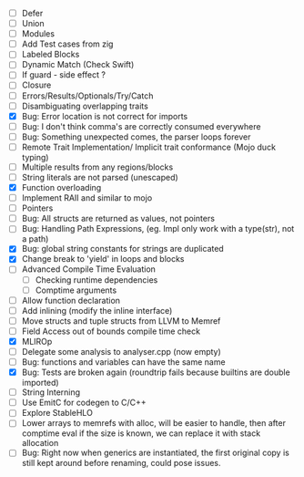 - [ ] Defer
- [ ] Union
- [ ] Modules
- [ ] Add Test cases from zig
- [ ] Labeled Blocks
- [ ] Dynamic Match (Check Swift)
- [ ] If guard - side effect ?
- [ ] Closure
- [ ] Errors/Results/Optionals/Try/Catch
- [ ] Disambiguating overlapping traits
- [x] Bug: Error location is not correct for imports
- [ ] Bug: I don't think comma's are correctly consumed everywhere
- [ ] Bug: Something unexpected comes, the parser loops forever
- [ ] Remote Trait Implementation/ Implicit trait conformance (Mojo duck typing)
- [ ] Multiple results from any regions/blocks
- [ ] String literals are not parsed (unescaped)
- [x] Function overloading
- [ ] Implement RAII and similar to mojo
- [ ] Pointers
- [ ] Bug: All structs are returned as values, not pointers
- [ ] Bug: Handling Path Expressions, (eg. Impl only work with a type(str), not a path)
- [x] Bug: global string constants for strings are duplicated
- [x] Change break to 'yield' in loops and blocks
- [ ] Advanced Compile Time Evaluation
  - [ ] Checking runtime dependencies
  - [ ] Comptime arguments
- [ ] Allow function declaration
- [ ] Add inlining (modify the inline interface)
- [ ] Move structs and tuple structs from LLVM to Memref
- [ ] Field Access out of bounds compile time check
- [x] MLIROp
- [ ] Delegate some analysis to analyser.cpp (now empty)
- [ ] Bug: functions and variables can have the same name
- [x] Bug: Tests are broken again (roundtrip fails because builtins are double imported)
- [ ] String Interning
- [ ] Use EmitC for codegen to C/C++
- [ ] Explore StableHLO
- [ ] Lower arrays to memrefs with alloc, will be easier to handle, then after comptime
      eval if the size is known, we can replace it with stack allocation
- [ ] Bug: Right now when generics are instantiated, the first original copy is still kept around before renaming, could pose issues.
